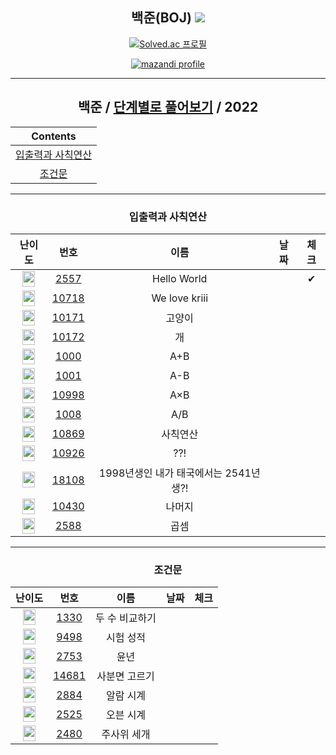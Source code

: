 <div align="center">

## 백준(BOJ) <img src="https://img.shields.io/badge/Python-3776AB?style=flat-square&logo=python&logoColor=white"/>

[![Solved.ac
프로필](http://mazassumnida.wtf/api/v2/generate_badge?boj=wbkhkyg)](https://solved.ac/profile/wbkhkyg)
 
[![mazandi profile](http://mazandi.herokuapp.com/api?handle=wbkhkyg&theme=warm)](https://solved.ac/profile/wbkhkyg)

---

## 백준 / [단계별로 풀어보기](https://www.acmicpc.net/step) / 2022

|        Contents         |
|:-----------------------:|
| [입출력과 사칙연산](#입출력과-사칙연산) |
| [조건문](#조건문) |
<!-- Contents -->

---

### 입출력과 사칙연산

| 난이도 | 번호 | 이름 | 날짜 | 체크 |
|:---:|:---:|:---:|:---:| :---: |
 | <img src="https://static.solved.ac/tier_small/1.svg" width="20px" height="25px"></img> | [2557][2557] | Hello World |  | ✔ |
| <img src="https://static.solved.ac/tier_small/1.svg" width="20px" height="25px"></img> | [10718][10718] | We love kriii |  |  |
| <img src="https://static.solved.ac/tier_small/1.svg" width="20px" height="25px"></img> | [10171][10171] | 고양이 |  |  |
| <img src="https://static.solved.ac/tier_small/1.svg" width="20px" height="25px"></img> | [10172][10172] | 개 |  |  |
| <img src="https://static.solved.ac/tier_small/1.svg" width="20px" height="25px"></img> | [1000][1000] | A+B |  |  |
| <img src="https://static.solved.ac/tier_small/1.svg" width="20px" height="25px"></img> | [1001][1001] | A-B |  |  |
| <img src="https://static.solved.ac/tier_small/1.svg" width="20px" height="25px"></img> | [10998][10998] | A×B |  |  |
| <img src="https://static.solved.ac/tier_small/2.svg" width="20px" height="25px"></img> | [1008][1008] | A/B |  |  |
| <img src="https://static.solved.ac/tier_small/1.svg" width="20px" height="25px"></img> | [10869][10869] | 사칙연산 |  |  |
| <img src="https://static.solved.ac/tier_small/1.svg" width="20px" height="25px"></img> | [10926][10926] | ??! |  |  |
| <img src="https://static.solved.ac/tier_small/1.svg" width="20px" height="25px"></img> | [18108][18108] | 1998년생인 내가 태국에서는 2541년생?! |  |  |
| <img src="https://static.solved.ac/tier_small/1.svg" width="20px" height="25px"></img> | [10430][10430] | 나머지 |  |  |
| <img src="https://static.solved.ac/tier_small/2.svg" width="20px" height="25px"></img> | [2588][2588] | 곱셈 |  |  |

---

### 조건문

| 난이도 | 번호 | 이름 | 날짜 | 체크 |
|:---:|:---:|:---:|:---:| :---: |
 | <img src="https://static.solved.ac/tier_small/2.svg" width="20px" height="25px"></img> | [1330][1330] | 두 수 비교하기 |  |  |
| <img src="https://static.solved.ac/tier_small/2.svg" width="20px" height="25px"></img> | [9498][9498] | 시험 성적 |  |  |
| <img src="https://static.solved.ac/tier_small/2.svg" width="20px" height="25px"></img> | [2753][2753] | 윤년 |  |  |
| <img src="https://static.solved.ac/tier_small/2.svg" width="20px" height="25px"></img> | [14681][14681] | 사분면 고르기 |  |  |
| <img src="https://static.solved.ac/tier_small/3.svg" width="20px" height="25px"></img> | [2884][2884] | 알람 시계 |  |  |
| <img src="https://static.solved.ac/tier_small/2.svg" width="20px" height="25px"></img> | [2525][2525] | 오븐 시계 |  |  |
| <img src="https://static.solved.ac/tier_small/2.svg" width="20px" height="25px"></img> | [2480][2480] | 주사위 세개 |  |  |
<!-- ### -->

</div>

[2557]: https://www.acmicpc.net/problem/2557
[10718]: https://www.acmicpc.net/problem/10718
[10171]: https://www.acmicpc.net/problem/10171
[10172]: https://www.acmicpc.net/problem/10172
[1000]: https://www.acmicpc.net/problem/1000
[1001]: https://www.acmicpc.net/problem/1001
[10998]: https://www.acmicpc.net/problem/10998
[1008]: https://www.acmicpc.net/problem/1008
[10869]: https://www.acmicpc.net/problem/10869
[10926]: https://www.acmicpc.net/problem/10926
[18108]: https://www.acmicpc.net/problem/18108
[10430]: https://www.acmicpc.net/problem/10430
[2588]: https://www.acmicpc.net/problem/2588

[1330]: https://www.acmicpc.net/problem/1330
[9498]: https://www.acmicpc.net/problem/9498
[2753]: https://www.acmicpc.net/problem/2753
[14681]: https://www.acmicpc.net/problem/14681
[2884]: https://www.acmicpc.net/problem/2884
[2525]: https://www.acmicpc.net/problem/2525
[2480]: https://www.acmicpc.net/problem/2480


